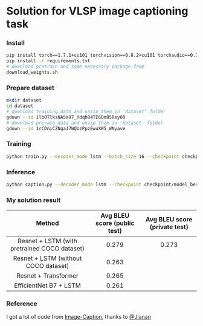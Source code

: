 # Solution for VLSP image captioning task
### Install
```sh
pip install torch==1.7.1+cu101 torchvision==0.8.2+cu101 torchaudio==0.7.2 -f https://download.pytorch.org/whl/torch_stable.html
pip install -r requirements.txt
# download pretrain and some necessary package from
download_weights.sh
```
### Prepare dataset
```sh
mkdir dataset
cd dataset
# download training data and unzip them in 'dataset' folder
gdown --id 1lbOTlksNA5a97_Ydqh84TE6Dm85Rsy60
# download private data and unzip them in 'dataset' folder
gdown --id 1rCDniCZNgaJ7WQUzPpzEwuXW5_WNyave
```
### Training
```sh
python train.py --decoder_mode lstm --batch_size 16 --checkpoint checkpoint/pretrain_coco.pth.tar --fine_tune_encoder True
```

### Inference
```sh
python caption.py --decoder_mode lstm --checkpoint checkpoint/model_best.pth.tar
```

### My solution result
| Method                   | Avg BLEU score (public test) | Avg BLEU score (private test)
|:--------------------------:|:-------:|:--------:|
| Resnet + LSTM (with pretrained COCO dataset) | 0.279 | 0.273 |
| Resnet + LSTM (without COCO dataset) | 0.263 |
| Resnet + Transformer | 0.265 |  |
| EfficientNet B7 + LSTM | 0.261 |  |
### Reference
I got a lot of code from [Image-Caption](https://github.com/RoyalSkye/Image-Caption), thanks to [@Jianan](https://github.com/RoyalSkye) 